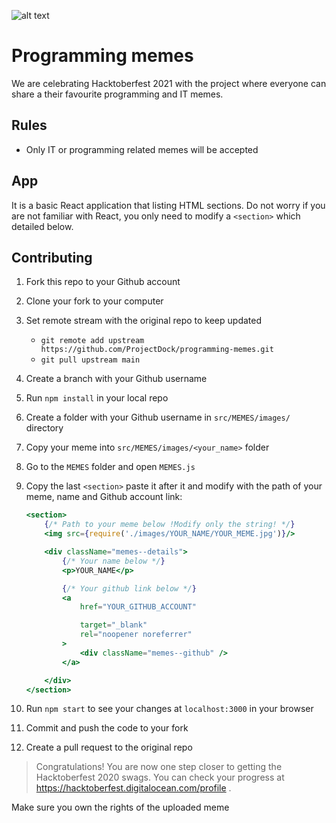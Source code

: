 ![alt text](src/hacktoberfest_logo.png)
# Programming memes
We are celebrating Hacktoberfest 2021 with the project where everyone can share a their favourite programming and IT memes.

## Rules
- Only IT or programming related memes will be accepted

## App
It is a basic React application that listing HTML sections. Do not worry if you are not familiar with React, you only need to modify a `<section>` which detailed below.

## Contributing

1. Fork this repo to your Github account

2. Clone your fork to your computer

3. Set remote stream with the original repo to keep updated

   - `git remote add upstream https://github.com/ProjectDock/programming-memes.git`
   - `git pull upstream main`

4. Create a branch with your Github username

5. Run `npm install` in your local repo

6. Create a folder with your Github username in `src/MEMES/images/` directory

7. Copy your meme into `src/MEMES/images/<your_name>` folder

8. Go to the `MEMES` folder and open `MEMES.js`

9. Copy the last `<section>` paste it after it and modify with the path of your meme, name and Github account link:

    ```jsx
    <section>
        {/* Path to your meme below !Modify only the string! */}
        <img src={require('./images/YOUR_NAME/YOUR_MEME.jpg')}/>

        <div className="memes--details">
            {/* Your name below */}
            <p>YOUR_NAME</p>

            {/* Your github link below */}
            <a
                href="YOUR_GITHUB_ACCOUNT"

                target="_blank"
                rel="noopener noreferrer"
            >
                <div className="memes--github" />
            </a>

        </div>
    </section>
    ```
10. Run `npm start` to see your changes at `localhost:3000` in your browser

11. Commit and push the code to your fork

12. Create a pull request to the original repo


> Congratulations! You are now one step closer to getting the Hacktoberfest 2020 swags. You can check your progress at <https://hacktoberfest.digitalocean.com/profile> .

Make sure you own the rights of the uploaded meme
